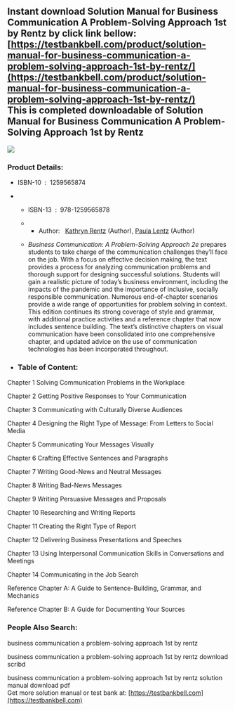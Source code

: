 Instant download **Solution Manual for Business Communication A Problem-Solving Approach 1st by Rentz** by click link bellow:  
[https://testbankbell.com/product/solution-manual-for-business-communication-a-problem-solving-approach-1st-by-rentz/](https://testbankbell.com/product/solution-manual-for-business-communication-a-problem-solving-approach-1st-by-rentz/)  
This is completed downloadable of Solution Manual for Business Communication A Problem-Solving Approach 1st by Rentz
--------------------------------------------------------------------------------------------------------------------




 ![](https://testbankbell.com/wp-content/uploads/2023/05/51STszOnIcL._SX412_BO1204203200_.jpg)
 ### Product Details:


 * ISBN-10 ‏ : ‎ 1259565874
 * * ISBN-13 ‏ : ‎ 978-1259565878
   * * Author:   [Kathryn Rentz](https://www.amazon.com/s/ref=dp_byline_sr_book_1?ie=UTF8&field-author=Kathryn+Rentz&text=Kathryn+Rentz&sort=relevancerank&search-alias=books) (Author), [Paula Lentz](https://www.amazon.com/Paula-Lentz/e/B07K4JVVC2/ref=dp_byline_cont_book_2) (Author)
    
   * *Business Communication: A Problem-Solving Approach 2e* prepares students to take charge of the communication challenges they’ll face on the job. With a focus on effective decision making, the text provides a process for analyzing communication problems and thorough support for designing successful solutions. Students will gain a realistic picture of today’s business environment, including the impacts of the pandemic and the importance of inclusive, socially responsible communication. Numerous end-of-chapter scenarios provide a wide range of opportunities for problem solving in context. This edition continues its strong coverage of style and grammar, with additional practice activities and a reference chapter that now includes sentence building. The text’s distinctive chapters on visual communication have been consolidated into one comprehensive chapter, and updated advice on the use of communication technologies has been incorporated throughout.
  
 * ### Table of Content:

Chapter 1 Solving Communication Problems in the Workplace

Chapter 2 Getting Positive Responses to Your Communication

Chapter 3 Communicating with Culturally Diverse Audiences

Chapter 4 Designing the Right Type of Message: From Letters to Social Media

Chapter 5 Communicating Your Messages Visually

Chapter 6 Crafting Effective Sentences and Paragraphs

Chapter 7 Writing Good-News and Neutral Messages

Chapter 8 Writing Bad-News Messages

Chapter 9 Writing Persuasive Messages and Proposals

Chapter 10 Researching and Writing Reports

Chapter 11 Creating the Right Type of Report

Chapter 12 Delivering Business Presentations and Speeches

Chapter 13 Using Interpersonal Communication Skills in Conversations and Meetings

Chapter 14 Communicating in the Job Search

Reference Chapter A: A Guide to Sentence-Building, Grammar, and Mechanics

Reference Chapter B: A Guide for Documenting Your Sources


 ### People Also Search:


 business communication a problem-solving approach 1st by rentz

 business communication a problem-solving approach 1st by rentz download scribd

 business communication a problem-solving approach 1st by rentz solution manual download pdf  
  Get more solution manual or test bank at: [https://testbankbell.com](https://testbankbell.com)
